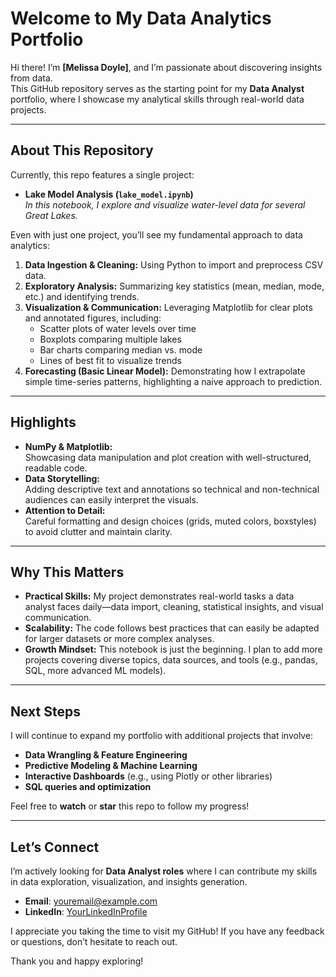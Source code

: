 # Welcome to My Data Analytics Portfolio

Hi there! I’m **[Melissa Doyle]**, and I’m passionate about discovering insights from data.  
This GitHub repository serves as the starting point for my **Data Analyst** portfolio, where I showcase my analytical skills through real-world data projects.

---

## About This Repository

Currently, this repo features a single project:

- **Lake Model Analysis (`lake_model.ipynb`)**  
  *In this notebook, I explore and visualize water-level data for several Great Lakes.* 

Even with just one project, you’ll see my fundamental approach to data analytics:
1. **Data Ingestion & Cleaning:** Using Python to import and preprocess CSV data.
2. **Exploratory Analysis:** Summarizing key statistics (mean, median, mode, etc.) and identifying trends.
3. **Visualization & Communication:** Leveraging Matplotlib for clear plots and annotated figures, including:
   - Scatter plots of water levels over time  
   - Boxplots comparing multiple lakes  
   - Bar charts comparing median vs. mode  
   - Lines of best fit to visualize trends  
4. **Forecasting (Basic Linear Model):** Demonstrating how I extrapolate simple time-series patterns, highlighting a naive approach to prediction.

---

## Highlights

- **NumPy & Matplotlib:**  
  Showcasing data manipulation and plot creation with well-structured, readable code.
- **Data Storytelling:**  
  Adding descriptive text and annotations so technical and non-technical audiences can easily interpret the visuals.
- **Attention to Detail:**  
  Careful formatting and design choices (grids, muted colors, boxstyles) to avoid clutter and maintain clarity.

---

## Why This Matters

- **Practical Skills:** My project demonstrates real-world tasks a data analyst faces daily—data import, cleaning, statistical insights, and visual communication.
- **Scalability:** The code follows best practices that can easily be adapted for larger datasets or more complex analyses.
- **Growth Mindset:** This notebook is just the beginning. I plan to add more projects covering diverse topics, data sources, and tools (e.g., pandas, SQL, more advanced ML models).

---

## Next Steps

I will continue to expand my portfolio with additional projects that involve:
- **Data Wrangling & Feature Engineering**
- **Predictive Modeling & Machine Learning**
- **Interactive Dashboards** (e.g., using Plotly or other libraries)
- **SQL queries and optimization**

Feel free to **watch** or **star** this repo to follow my progress!

---

## Let’s Connect

I’m actively looking for **Data Analyst roles** where I can contribute my skills in data exploration, visualization, and insights generation.  
- **Email**: [youremail@example.com](mailto:youremail@example.com)  
- **LinkedIn**: [YourLinkedInProfile](#)

I appreciate you taking the time to visit my GitHub! If you have any feedback or questions, don’t hesitate to reach out.

Thank you and happy exploring!
